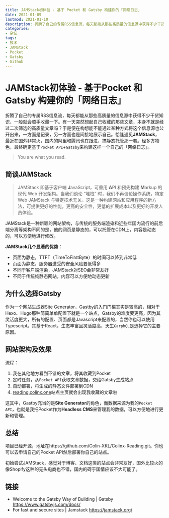 ```yaml
---
title: JAMStack初体验 - 基于 Pocket 和 Gatsby 构建你的「网络日志」
date: 2021-01-09
lastmod: 2021-01-10
description: 折腾了自己的专属RSS信息流，每天都能从那些高质量的信息源中获得不少干货知识，一般就会顺手收藏一下。有一天突然想起自己收藏的那些文章，本身不就是经过二次筛选的高质量文章吗？于是便在构想能不能通过某种方式将这个信息源也公开出来，一方面是记录，另一方面也是间接地展示自己。恰逢遇见JAMStack，最近在国外非常火，国内的阿里和腾讯也在跟进，搞静态托管那一套。经多方物色，最终确定基于Pocket API+Gatsby来构建这样一个自己的「网络日志」。
categories:
- 杂记
tags:
- 技术
- JAMStack
- Pocket
- Gatsby
- Github
---
```


# JAMStack初体验 - 基于Pocket 和 Gatsby 构建你的「网络日志」

折腾了自己的专属RSS信息流，每天都能从那些高质量的信息源中获得不少干货知识，一般就会顺手收藏一下。有一天突然想起自己收藏的那些文章，本身不就是经过二次筛选的高质量文章吗？于是便在构想能不能通过某种方式将这个信息源也公开出来，一方面是记录，另一方面也是间接地展示自己。恰逢遇见**JAMStack**，最近在国外非常火，国内的阿里和腾讯也在跟进，搞静态托管那一套。经多方物色，最终确定基于`Pocket API`+`Gatsby`来构建这样一个自己的「网络日志」。

> You are what you read.

## 简谈JAMStack

> JAMStack 即基于客户端 **J**avaScript，可重用 **A**PI 和预先构建 **M**arkup 的现代 Web 开发架构。当我们谈论 “堆栈” 时，我们不再谈论操作系统，特定 Web JAMStack 与特定技术无关。这是一种构建网站和应用程序的新方法，可提供更好的性能，更高的安全性，更低的扩展成本以及更好的开发人员体验。

JAMStack是一种新颖的网站架构，与传统的服务端渲染和近些年国内流行的前后端分离等架构不同的是，他的网页是静态的，可以托管在CDN上，内容是动态的，可以方便地进行修改。

**JAMStack几个显著的优势**：

* 页面为静态，TTFT（TimeToFirstByte）的时间可以降到非常低
* 页面为静态，服务器遭受的安全风险要低得多
* 不同于客户端渲染，JAMStack对SEO会非常友好
* 不同于传统纯静态网站，内容可以方便地动态更新

## 为什么选择Gatsby



作为一个网站生成器Site Generator，Gastby的入门门槛其实是较高的，相对于Hexo、Hugo那种简简单单配置下就是一个站点，Gatsby的难度要更高，因为其灵活度更大，所有的配置、页面都是Javascript来配置的，当然你也可以使用Typescript。其基于React，生态丰富且灵活度高，天生`GarphQL`是选择它的主要原因。



## 网站架构及效果



流程：

1. 我在其他地方看到不错的文章，将其收藏到Pocket
2. 定时任务，从`Pocket API`获取文章数据，交给Gatsby生成站点
3. 自动部署，将生成的静态文件部署到CDN
4. [reading.colinx.one](reading.colinx.one)站点主页就会出现我收藏的文章啦



这其中，Gastby充当的是**Site Generator**的角色，而数据来源为我的`Pocket API`，也就是我把Pocket作为**Headless CMS**来管理我的数据，可以方便地进行更新和管理。



## 总结

项目已经开源，地址在https://github.com/Colin-XKL/Colinx-Reading.git。你也可以去申请自己的Pocket API然后部署你自己的站点。

初始尝试JAMStack，感觉对于博客、文档这类的站点会非常友好，国外比较火的像Shopify这种的无头电商也不错，国内的碍于国情应该不大可能了。



## 链接

* Welcome to the Gatsby Way of Building | Gatsby
  https://www.gatsbyjs.com/docs/
* For fast and secure sites | Jamstack
  https://jamstack.org/